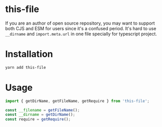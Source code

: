 # this-file

If you are an author of open source repository, you may want to support both CJS and ESM for users since it's a confused period. It's hard to use `__dirname` and `import.meta.url` in one file specially for typescript project.

# Installation

```bash
yarn add this-file
```

# Usage

```typescript
import { getDirName, getFileName, getRequire } from 'this-file';

const __filename = getFileName();
const __dirname = getDirName();
const require = getRequire();
```
